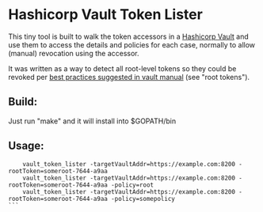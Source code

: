 # Hashicorp Vault Token Lister

This tiny tool is built to walk the token accessors in a [Hashicorp Vault](https://www.vaultproject.io/) and use them to access the details and policies for each case, normally to allow (manual) revocation using the accessor.

It was written as a way to detect all root-level tokens so they could be revoked per [best practices suggested in vault manual](https://www.vaultproject.io/docs/concepts/tokens.html) (see "root tokens").

## Build:

Just run "make" and it will install into $GOPATH/bin

## Usage:
````
    vault_token_lister -targetVaultAddr=https://example.com:8200 -rootToken=someroot-7644-a9aa 
    vault_token_lister -targetVaultAddr=https://example.com:8200 -rootToken=someroot-7644-a9aa -policy=root
    vault_token_lister -targetVaultAddr=https://example.com:8200 -rootToken=someroot-7644-a9aa -policy=somepolicy
```
